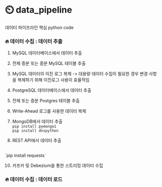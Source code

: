 # ⏲️ data_pipeline
데이터 파이프라인 핵심 python code

### :fire: 데이터 수집 : 데이터 추출



1. MySQL 데이터베이스에서 데이터 추출

2. 전체 증분 또는 증분 MySQL 테이블 추출

3. MySQL 데이터의 이진 로그 복제
 -> 대용량 데이터 수집이 필요한 경우 변경 사항을 복제하기 위해 이진로그 사용이 효율적임
 
4. PostgreSQL 데이터베이스에서 데이터 추출

5. 전체 또는 증분 Postgres 테이블 추출

6. Write-Ahead 로그를 사용한 데이터 복제

7. MongoDB에서 데이터 추출
   <br/>
   `pip install pymongo1`
   <br/>
   `pip install dnspython`

9. REST API에서 데이터 추출
  <br/>
  `pip install requests`

10. 카프카 및 Debezium을 통한 스트리밍 데이터 수집

### :fire: 데이터 수집 : 데이터 로드
